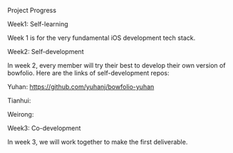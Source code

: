 
Project Progress

Week1: Self-learning

Week 1 is for the very fundamental iOS development tech stack.


Week2: Self-development

In week 2, every member will try their best to develop their own version of bowfolio.
Here are the links of self-development repos:

Yuhan: https://github.com/yuhanj/bowfolio-yuhan

Tianhui: 

Weirong: 

Week3: Co-development

In week 3, we will work together to make the first deliverable.
